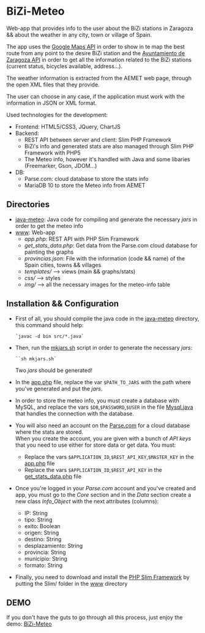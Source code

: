 # BiZi-Meteo
Web-app that provides info to the user about the BiZi stations in Zaragoza && about the weather in any city, town or village of Spain.

<p>The app uses the <a href="https://developers.google.com/maps/documentation/javascript/" target="_blank">Google Maps API</a> in order to show in te map the best route from any point to the desire BiZi station and the <a href="http://www.zaragoza.es/docs-api/" target="_blank">Ayuntamiento de Zaragoza API</a> in order to get all the information related to the BiZi stations (current status, bicycles available, address...).</p>

<p>The weather information is extracted from the AEMET web page, through the open XML files that they provide.</p>

<p>The user can choose in any case, if the application must work with the information in JSON or XML format.</p>
Used technologies for the development:
  <ul>
    <li>Frontend: HTML5/CSS3, JQuery, ChartJS</li>
    <li>Backend:
      <ul>
        <li>REST API between server and client: Slim PHP Framework</li>
        <li>BiZi's info and generated stats are also managed through Slim PHP Framework with PHP5</li>
        <li>The Meteo info, however it's handled with Java and some libaries (Freemarker, Gson, JDOM...)</li>
			</ul>
		</li>
		<li>DB:
			<ul>
				<li>Parse.com: cloud database to store the stats info</li>
				<li>MariaDB 10 to store the Meteo info from AEMET</li>
			</ul>
		</li>
	</ul>

## Directories
* [java-meteo](java-meteo): Java code for compiling and generate the necessary _jars_ in order to get the meteo info
* [www](www): Web-app
  * _app.php_: REST API with PHP Slim Framework
  * _get_stats_data.php_: Get data from the Parse.com cloud database for painting the graphs
  * _provincias.json_: File with the information (code && name) of the Spain cities, towns && villages
  * _templates/_ --> views (main && graphs/stats)
  * _css/_ --> styles
  * _img/_ --> all the necessary images for the meteo-info table

## Installation && Configuration
* First of all, you should compile the java code in the [java-meteo](java-meteo) directory, this command should help:
      
      `javac -d bin src/*.java`
* Then, run the [mkjars.sh](java-meteo/mkjars.sh) script in order to generate the necessary _jars_:

      ``sh mkjars.sh`
      
    Two _jars_ should be generated!      
* In the [app.php](www/app.php) file, replace the var `$PATH_TO_JARS` with the path where you've generated and put the _jars_.
* In order to store the meteo info, you must create a database with MySQL, and replace the vars `$DB`,`$PASSWORD`,`$USER` in the file [Mysql.java](java-meteo/src/Mysql.java) that handles the connection with the database.
* You will also need an account on the [Parse.com](https://parse.com/) for a cloud database where the stats are stored.<br>
  When you create the account, you are given with a bunch of _API keys_ that you need to use either for store data or get data. You must:
  * Replace the vars `$APPLICATION_ID`,`$REST_API_KEY`,`$MASTER_KEY` in the [app.php](www/app.php) file
  * Replace the vars `$APPLICATION_ID`,`$REST_API_KEY` in the [get_stats_data.php](www/get_stats_data.php) file

* Once you're logged in your _Parse.com_ account and you've created and app, you must go to the _Core_ section and in the _Data_ section create a new class _*Info_Object*_ with the next attributes (columns):
  * IP: String
  * tipo: String
  * exito: Boolean
  * origen: String
  * destino: String
  * desplazamiento: String
  * provincia: String
  * municipio: String
  * formato: String

* Finally, you need to download and install the [PHP Slim Framework](http://www.slimframework.com/) by putting the Slim/ folder in the [www](www) directory

## DEMO
If you don't have the guts to go through all this process, just enjoy the demo: [BiZi-Meteo](http://www.danigarcia-dev.com/stw/)
